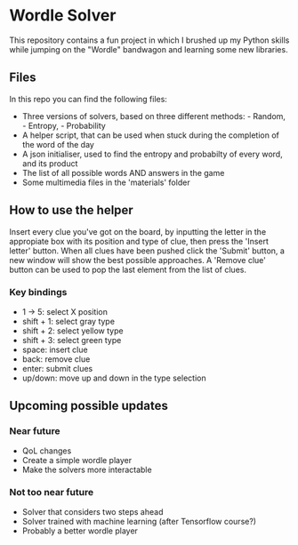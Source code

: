 # Wordle Solver
This repository contains a fun project in which I brushed up my Python skills while jumping on the "Wordle" bandwagon and learning some new libraries.

## Files
In this repo you can find the following files:

* Three versions of solvers, based on three different methods: - Random, - Entropy, - Probability
* A helper script, that can be used when stuck during the completion of the word of the day
* A json initialiser, used to find the entropy and probabilty of every word, and its product
* The list of all possible words AND answers in the game
* Some multimedia files in the 'materials' folder

## How to use the helper
Insert every clue you've got on the board, by inputting the letter in the appropiate box with its position and type of clue, then press the 'Insert letter' button.
When all clues have been pushed click the 'Submit' button, a new window will show the best possible approaches.
A 'Remove clue' button can be used to pop the last element from the list of clues.

### Key bindings
* 1 -> 5: select X position 
* shift + 1: select gray type
* shift + 2: select yellow type
* shift + 3: select  green type
* space: insert clue
* back: remove clue
* enter: submit clues
* up/down: move up and down in the type selection
  
## Upcoming possible updates
### Near future
* QoL changes
* Create a simple wordle player
* Make the solvers more interactable
### Not too near future
* Solver that considers two steps ahead
* Solver trained with machine learning (after Tensorflow course?)
* Probably a better wordle player
